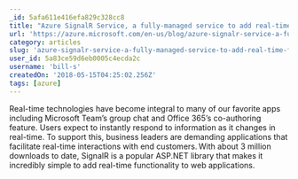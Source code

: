 ```yaml
---
_id: 5afa611e416efa829c328cc8
title: "Azure SignalR Service, a fully-managed service to add real-time functionality"
url: 'https://azure.microsoft.com/en-us/blog/azure-signalr-service-a-fully-managed-service-to-add-real-time-functionality/'
category: articles
slug: 'azure-signalr-service-a-fully-managed-service-to-add-real-time-functionality'
user_id: 5a83ce59d6eb0005c4ecda2c
username: 'bill-s'
createdOn: '2018-05-15T04:25:02.256Z'
tags: [azure]
---
```


Real-time technologies have become integral to many of our favorite apps including Microsoft Team’s group chat and Office 365’s co-authoring feature. Users expect to instantly respond to information as it changes in real-time. To support this, business leaders are demanding applications that facilitate real-time interactions with end customers. With about 3 million downloads to date, SignalR is a popular ASP.NET library that makes it incredibly simple to add real-time functionality to web applications.
